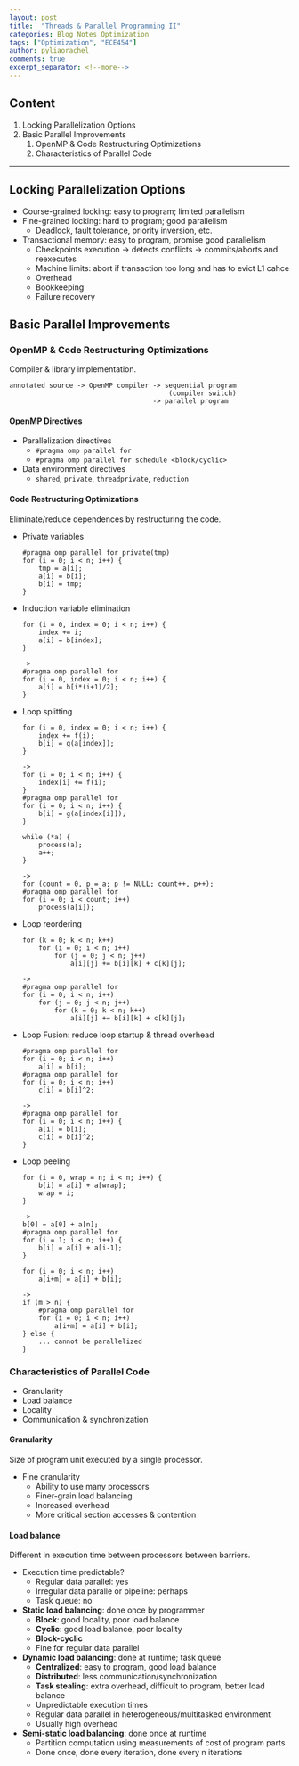 ```yaml
---
layout: post
title:  "Threads & Parallel Programming II"
categories: Blog Notes Optimization
tags: ["Optimization", "ECE454"]
author: pyliaorachel
comments: true
excerpt_separator: <!--more-->
---
```


## Content

1. Locking Parallelization Options
2. Basic Parallel Improvements
	1. OpenMP & Code Restructuring Optimizations
	2. Characteristics of Parallel Code

<!--more-->
---
## Locking Parallelization Options

- Course-grained locking: easy to program; limited parallelism
- Fine-grained locking: hard to program; good parallelism
	- Deadlock, fault tolerance, priority inversion, etc.
- Transactional memory: easy to program, promise good parallelism
	- Checkpoints execution -> detects conflicts -> commits/aborts and reexecutes
	- Machine limits: abort if transaction too long and has to evict L1 cahce
	- Overhead
	- Bookkeeping
	- Failure recovery

## Basic Parallel Improvements

### OpenMP & Code Restructuring Optimizations

Compiler & library implementation.  

```
annotated source -> OpenMP compiler -> sequential program
										(compiler switch)
									-> parallel program
```

#### OpenMP Directives

- Parallelization directives
	- `#pragma omp parallel for` 
	- `#pragma omp parallel for schedule <block/cyclic>` 
- Data environment directives
	- `shared`, `private`, `threadprivate`, `reduction`

#### Code Restructuring Optimizations

Eliminate/reduce dependences by restructuring the code.

- Private variables

	```
	#pragma omp parallel for private(tmp)
	for (i = 0; i < n; i++) { 
		tmp = a[i];
		a[i] = b[i];
		b[i] = tmp;
	}
	```

- Induction variable elimination
	
	```
	for (i = 0, index = 0; i < n; i++) { 
		index += i;
		a[i] = b[index];
	}

	->
	#pragma omp parallel for
	for (i = 0, index = 0; i < n; i++) { 
		a[i] = b[i*(i+1)/2];
	}
	```

- Loop splitting

	```
	for (i = 0, index = 0; i < n; i++) { 
		index += f(i);
		b[i] = g(a[index]);
	}

	->
	for (i = 0; i < n; i++) { 
		index[i] += f(i);
	}
	#pragma omp parallel for
	for (i = 0; i < n; i++) { 
		b[i] = g(a[index[i]]);
	}
	```
	```
	while (*a) { 
		process(a); 
		a++;
	}

	->
	for (count = 0, p = a; p != NULL; count++, p++);
	#pragma omp parallel for
	for (i = 0; i < count; i++) 
		process(a[i]);
	```
- Loop reordering

	```
	for (k = 0; k < n; k++) 
		for (i = 0; i < n; i++)
			for (j = 0; j < n; j++)
				a[i][j] += b[i][k] + c[k][j];

	->
	#pragma omp parallel for 
	for (i = 0; i < n; i++)
		for (j = 0; j < n; j++)
			for (k = 0; k < n; k++)
				a[i][j] += b[i][k] + c[k][j];
	```

- Loop Fusion: reduce loop startup & thread overhead

	```
	#pragma omp parallel for
	for (i = 0; i < n; i++) 
		a[i] = b[i];
	#pragma omp parallel for
	for (i = 0; i < n; i++) 
		c[i] = b[i]^2;

	->
	#pragma omp parallel for
	for (i = 0; i < n; i++) {
		a[i] = b[i];
		c[i] = b[i]^2;
	}
	```

- Loop peeling

	```
	for (i = 0, wrap = n; i < n; i++) { 
		b[i] = a[i] + a[wrap]; 
		wrap = i;
	}

	->
	b[0] = a[0] + a[n];
	#pragma omp parallel for 
	for (i = 1; i < n; i++) {
		b[i] = a[i] + a[i-1]; 
	}
	```
	```
	for (i = 0; i < n; i++) 
		a[i+m] = a[i] + b[i];

	->
	if (m > n) {
		#pragma omp parallel for 
		for (i = 0; i < n; i++)
			a[i+m] = a[i] + b[i]; 
	} else {
		... cannot be parallelized
	}
	```

### Characteristics of Parallel Code

- Granularity
- Load balance
- Locality
- Communication & synchronization

#### Granularity 

Size of program unit executed by a single processor.  

- Fine granularity
	- Ability to use many processors
	- Finer-grain load balancing
	- Increased overhead
	- More critical section accesses & contention

#### Load balance

Different in execution time between processors between barriers.  

- Execution time predictable?
	- Regular data parallel: yes
	- Irregular data paralle or pipeline: perhaps
	- Task queue: no
- __Static load balancing__: done once by programmer
	- __Block__: good locality, poor load balance
	- __Cyclic__: good load balance, poor locality
	- __Block-cyclic__
	- Fine for regular data parallel
- __Dynamic load balancing__: done at runtime; task queue
	- __Centralized__: easy to program, good load balance
	- __Distributed__: less communication/synchronization
	- __Task stealing__: extra overhead, difficult to program, better load balance
	- Unpredictable execution times
	- Regular data parallel in heterogeneous/multitasked environment
	- Usually high overhead
- __Semi-static load balancing__: done once at runtime
	- Partition computation using measurements of cost of program parts
	- Done once, done every iteration, done every n iterations





















